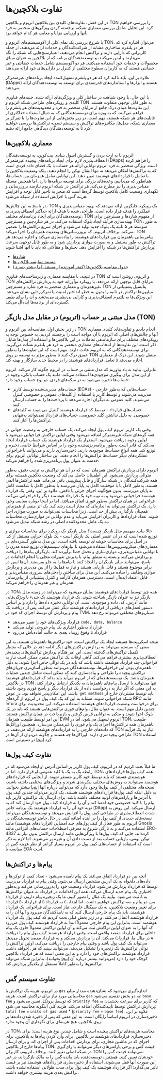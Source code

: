 # تفاوت بلاکچین‌ها

در این فصل، تفاوت‌های کلیدی بین بلاکچین اتریوم و بلاکچین TON را بررسی خواهیم کرد. این تحلیل شامل بررسی معماری شبکه، برجسته کردن ویژگی‌های منحصر به فرد آنها و ارزیابی مزایا و معایب هر کدام خواهد بود.

با شروع بررسی یک نمای کلی از اکوسیستم‌های اتریوم و TON، می‌توان اشاره کرد که هر دو پلتفرم ساختاری مشابه از شرکت‌کنندگان و خدمات ارائه می‌دهند، از جمله کاربرانی که دارایی دارند و تراکنش انجام می‌دهند، اعتبارسنج‌هایی که شبکه را نگه می‌دارند و ایمن می‌کنند، و توسعه‌دهندگان برنامه که از بلاکچین به عنوان مبنای محصولات و خدمات خود استفاده می‌کنند. هر دو اکوسیستم شامل خدمات حضانتی و غیر حضانتی هستند که به کاربران سطوح مختلفی از کنترل بر دارایی‌های خود ارائه می‌دهند.

علاوه بر این، باید تاکید کرد که هر دو پلتفرم تسهیل‌کننده ایجاد برنامه‌های غیرمتمرکز (DApps) هستند و ابزارها و استانداردهای قدرتمندی برای توسعه به توسعه‌دهندگان ارائه می‌دهند.

با این حال، با وجود شباهت در ساختار کلی و ویژگی‌های ارائه شده، جنبه‌های فناوری کلیدی و رویکردهای طراحی شبکه اتریوم و TON به طور قابل توجهی متفاوت هستند. این تفاوت‌ها مبنای درک جامع از مزایای منحصر به فرد و محدودیت‌های هر پلتفرم را فراهم می‌کنند، که به ویژه برای توسعه‌دهندگانی که به دنبال استفاده حداکثری از قابلیت‌های هر شبکه هستند، مهم است. در زیر بخش‌هایی از این تفاوت‌ها را با تمرکز بر معماری شبکه، مدل‌ها، مکانیزم‌های تراکنش و سیستم تسویه تراکنش‌ها بررسی خواهیم کرد تا به توسعه‌دهندگان دیدگاهی جامع ارائه دهیم.

## معماری بلاکچین‌ها

اتریوم با به ارث بردن و گسترش اصول بنیادی بیت‌کوین، به توسعه‌دهندگان انعطاف‌پذیری لازم برای ایجاد برنامه‌های پیچیده غیرمتمرکز (DApps) را فراهم کرده است. ویژگی منحصر به فرد اتریوم توانایی ارائه هر حساب با یک فضای داده فردی است که به تراکنش‌ها امکان می‌دهد نه تنها انتقال توکن را انجام دهند، بلکه وضعیت بلاکچین را با تعامل با قراردادهای هوشمند تغییر دهند. این توانایی تعامل همزمان بین حساب‌ها، همانطور که می‌دانیم، وعده‌های بزرگی برای توسعه برنامه‌ها دارد، اما همچنین مسئله مقیاس‌پذیری را نیز مطرح می‌کند. هر تراکنش در شبکه اتریوم نیازمند بروزرسانی و نگهداری وضعیت کامل بلاکچین توسط گره‌ها است که منجر به تاخیر قابل توجه و افزایش هزینه گس با افزایش استفاده از شبکه می‌شود.

در پاسخ به این چالش‌ها، TON یک رویکرد جایگزین ارائه می‌دهد که بهبود مقیاس‌پذیری و عملکرد را هدف قرار داده است. طراحی شده با هدف ارائه حداکثر انعطاف‌پذیری به توسعه‌دهندگان برای ایجاد برنامه‌های مختلف، TON از مفهوم شاردها و مسترچین برای بهینه‌سازی فرآیند ایجاد بلوک استفاده می‌کند. در هر شاردچین و مسترچین TON، به طور متوسط هر ۵ ثانیه یک بلوک جدید تولید می‌شود و اجرای سریع تراکنش‌ها را تضمین می‌کند. برخلاف اتریوم، که بروزرسانی‌های وضعیت همزمان را اجرا می‌کند، TON پیام‌رسانی ناهمزمان بین قراردادهای هوشمند را پیاده‌سازی می‌کند و اجازه می‌دهد هر تراکنش به طور مستقل و به صورت موازی پردازش شود و به طور قابل توجهی سرعت پردازش تراکنش‌ها در شبکه را افزایش دهد. بخش‌ها و مقالاتی که باید با آنها آشنا شوید:

- [شاردها](/v3/documentation/smart-contracts/shards/shards-intro)
- [مستند مقایسه بلاکچین‌ها](https://ton.org/comparison_of_blockchains.pdf)
- [جدول مقایسه بلاکچین‌ها (کمتر آموزنده از مستند، اما بیشتر بصری)](/v3/concepts/dive-into-ton/ton-blockchain/blockchain-comparison)

در نتیجه، با مقایسه معماری و زیرساخت‌های فناوری TON و اتریوم، روشن است که TON مزایای قابل توجهی ارائه می‌دهد. با رویکرد نوآورانه خود به پردازش تراکنش‌های غیرهمزمان و معماری منحصر به فرد شارد و مسترچین، TON پتانسیل پشتیبانی از میلیون‌ها تراکنش در ثانیه را بدون به خطر انداختن امنیت یا تمرکززدایی نشان می‌دهد. این ویژگی‌ها به پلتفرم انعطاف‌پذیری و کارایی بی‌نظیری می‌بخشد و آن را برای طیف گسترده‌ای از برنامه‌ها ایده‌آل می‌کند.

## مدل مبتنی بر حساب (اتریوم) در مقابل مدل بازیگر (TON)

در زیر بخش اول، مقایسه‌ای بین اتریوم و TON انجام دادیم و تفاوت‌های کلیدی معماری آنها و چالش‌های اصلی که اتریوم با آن مواجه است را برجسته کردیم. به خصوص توجه به رویکردهای مختلف برای سازماندهی تعاملات در این بلاکچین‌ها و استفاده از مدل‌ها شایان ذکر است. این تفاوت‌ها از انتخاب‌های معماری منحصر به فرد هر پلتفرم نشأت می‌گیرند. برای توسعه‌دهندگانی که به اتریوم عادت دارند، مهم است که این تفاوت‌ها را به‌طور عمیق درک کنند تا به‌طور مؤثر به توسعه بر روی TON منتقل شوند. این درک از معماری اجازه می‌دهد تا تعامل قراردادهای هوشمند را در محیط جدید سازگار و بهینه کند.

بنابراین، بیایید به یاد بیاوریم که مدل مبتنی بر حساب در اتریوم چگونه کار می‌کند. اتریوم از این مدل برای پیگیری موجودی‌ها استفاده می‌کند. مانند یک حساب بانکی، وجوه در حساب‌ها ذخیره می‌شود نه در سکه‌های فردی. دو نوع حساب وجود دارد:

- حساب‌های مدیریت‌شده توسط کاربر (EOAs) - حساب‌هایی که به‌طور خارجی مدیریت می‌شوند و توسط کاربر با استفاده از کلیدهای عمومی و خصوصی کنترل می‌شوند. کلید عمومی به دیگران اجازه می‌دهد تا پرداخت‌ها را به حساب ارسال کنند.
- حساب‌های قرارداد - توسط کد قرارداد هوشمند کنترل می‌شوند نه کلیدهای خصوصی. به دلیل نداشتن کلید خصوصی، حساب‌های قرارداد نمی‌توانند به‌تنهایی تراکنش‌ها را آغاز کنند.

وقتی یک کاربر اتریوم کیف پول ایجاد می‌کند، یک حساب خارجی به وضعیت جهانی در همه گره‌های شبکه غیرمتمرکز اضافه می‌شود وقتی اولین تراکنش فراخوانی می‌شود یا اولین وجوه دریافت می‌شود. استقرار یک قرارداد هوشمند یک حساب قرارداد ایجاد می‌کند که قادر است به‌طور برنامه‌ریزی‌شده وجوه را بر اساس شرایط خاصی ذخیره و توزیع کند. همه انواع حساب‌ها موجودی دارند، ذخیره‌سازی دارند و می‌توانند با فراخوانی عملکردهای دیگر حساب‌ها تراکنش‌ها را انجام دهند. این ساختار توانایی اتریوم برای خدمت به عنوان پول برنامه‌ریزی‌شده را فراهم می‌کند.

اتریوم دارای پردازش تراکنش همزمان است که در آن هر تراکنش به ترتیب دقیق، به‌طور متوالی پردازش می‌شود. این اطمینان حاصل می‌کند که وضعیت بلاکچین همیشه برای همه شرکت‌کنندگان در شبکه سازگار و قابل پیش‌بینی باقی می‌ماند. همه تراکنش‌ها اتمی هستند، به‌طور کامل یا با موفقیت کامل به پایان می‌رسند یا به‌طور کامل با شکست کامل به پایان می‌رسند، بدون هیچ‌گونه اجرای جزئی یا ناقص. علاوه بر این، وقتی یک قرارداد هوشمند فراخوانی می‌شود و به نوبه خود یک قرارداد هوشمند دیگر را فراخوانی می‌کند، فراخوانی در همان تراکنش به‌طور فوری اتفاق می‌افتد. اما در اینجا دوباره معایبی وجود دارد، یک تراکنش می‌تواند به اندازه‌ای که مجاز است رشد کند. یک اثر منفی از همزمانی همچنان بارگذاری بیش از حد است، زیرا محاسبات نمی‌توانند به صورت موازی اجرا شوند. تعداد قراردادها و کاربران افزایش می‌یابد و عدم توانایی در موازی‌سازی محاسبات به یک عامل محدودکننده اصلی در رشد شبکه تبدیل می‌شود.

حالا بیایید بفهمیم مدل بازیگر چیست؟ مدل بازیگر یک رویکرد برای محاسبات موازی و توزیع شده است که در آن عنصر اصلی یک بازیگر است - یک بلوک اجرایی مستقل از کد. در اصل برای محاسبات خوشه‌ای توسعه یافته است، این مدل به‌طور گسترده‌ای در معماری‌های میکروسرویس‌ها استفاده می‌شود تا نیازهای سیستم‌های توزیع شده مدرن را با توانایی مقیاس‌پذیری، موازی‌سازی و تحمل خطا برآورده کند. بازیگران پیام‌ها را دریافت و پردازش می‌کنند و بسته به منطق پیام، با پذیرش تغییرات محلی یا انجام اقدامات در پاسخ، می‌توانند سایر بازیگران را ایجاد کنند یا پیام‌ها را به جلو بفرستند. آن‌ها ایمن در برابر موضوع هستند و قابل بازیابی هستند و نیاز به قفل‌ها را از بین می‌برند و پردازش موازی وظایف را ساده می‌کنند. این مدل برای ساختن راه‌حل‌های سروری مقیاس‌پذیر و قابل اعتماد ایده‌آل است، دسترسی همزمان کارآمد و کنترل پشتیبانی از پیام‌رسانی همزمان و غیر همزمان را فراهم می‌کند.

در TON، همه چیز توسط قراردادهای هوشمند نمایان می‌شود که می‌توانند در زمینه مدل بازیگر نیز به عنوان بازیگر شناخته شوند. یک قرارداد هوشمند یک شیء با ویژگی‌هایی مانند آدرس، کد، داده و موجودی است. آن توانایی ذخیره داده‌ها را دارد و بر اساس دستورالعمل‌های دریافتی از قراردادهای هوشمند دیگر عمل می‌کند. پس از دریافت یک پیام و پردازش آن توسط اجرای کد خود در TVM، سناریوهای مختلفی می‌تواند رخ دهد:

- قرارداد ویژگی‌های خود را تغییر می‌دهد `code, data, balance`
- قرارداد به‌طور اختیاری یک پیام خروجی تولید می‌کند
- قرارداد تا وقوع رویداد بعدی به حالت آماده‌باش می‌رود

نتیجه اسکریپت‌ها همیشه ایجاد یک تراکنش است. خود تراکنش‌ها ناهمزمان هستند، به این معنی که سیستم می‌تواند به پردازش تراکنش‌های دیگر ادامه دهد در حالی که منتظر تکمیل تراکنش‌های گذشته است. این امر هنگام پردازش تراکنش‌های پیچیده‌تر انعطاف‌پذیری بیشتری فراهم می‌کند. گاهی اوقات یک تراکنش منفرد ممکن است نیاز به فراخوانی چند قرارداد هوشمند داشته باشد که باید در یک توالی خاص اجرا شوند. به دلیل ناهمزمان بودن این فراخوانی‌ها، توسعه‌دهندگان می‌توانند به‌طور آسان‌تری جریان‌های تراکنش پیچیده را طراحی و پیاده‌سازی کنند که ممکن است شامل چندین عملیات همزمان باشد. یک توسعه‌دهنده‌ای که از اتریوم می‌آید باید بداند که قراردادهای هوشمند در بلاکچین TON تنها می‌توانند با ارسال پیام‌های ناهمزمان به یکدیگر ارتباط برقرار کنند، به این معنی که اگر نیاز به درخواست داده از یک قرارداد دیگر و پاسخ فوری وجود داشته باشد، این امکان‌پذیر نخواهد بود. در عوض، `get methods` باید توسط مشتریان خارج از شبکه فراخوانی شوند، مشابه به این که یک کیف پول در اتریوم از گره‌های RPC مانند Infura برای درخواست وضعیت قراردادهای هوشمند استفاده می‌کند. این محدودیت برای چندین دلیل مهم است. به عنوان مثال، وام‌های فوری تراکنش‌هایی هستند که باید در یک بلوک اجرا شوند و متکی به توانایی قرض گرفتن و بازپرداخت در همان تراکنش هستند. این امر توسط طبیعت همزمان EVM اتریوم تسهیل می‌شود، اما در TON، طبیعت ناهمزمان همه تراکنش‌ها اجرای یک وام فوری را غیرممکن می‌سازد. همچنین اوراکل‌ها که داده‌های خارجی را به قراردادهای هوشمند ارائه می‌دهند، در TON نیاز به یک فرآیند طراحی پیچیده‌تری دارند. اوراکل‌ها چه هستند و چگونه می‌توان از آن‌ها در TON استفاده کرد [اینجا](/v3/documentation/dapps/oracles/about_blockchain_oracles) در دسترس است.

## تفاوت کیف پول‌ها

ما قبلاً بحث کردیم که در اتریوم، کیف پول کاربر بر اساس آدرس او ایجاد می‌شود که در رابطه یک به یک با کلید عمومی او قرار دارد. اما در TON، همه کیف پول‌ها قراردادهای هوشمندی هستند که باید توسط خود کاربر مستقر شوند. از آنجایی که قراردادهای هوشمند می‌توانند به روش‌های مختلف پیکربندی شوند و ویژگی‌های مختلفی داشته باشند، نسخه‌های مختلفی از کیف پول‌ها وجود دارد که می‌توانید درباره آنها [اینجا](https://ton.org/v3/documentation/smart-contracts/contracts-specs/wallet-contracts) بیشتر بخوانید. به دلیل اینکه کیف پول‌ها قراردادهای هوشمند هستند، یک کاربر می‌تواند چندین کیف پول با آدرس‌ها و پارامترهای اولیه مختلف داشته باشد. برای ارسال یک تراکنش، کاربر باید پیام را با کلید خصوصی خود امضا کند و آن را به قرارداد کیف پول خود ارسال کند که به نوبه خود آن را به قرارداد هوشمند یک برنامه خاص (DApp) ارسال می‌کند. این روش به شدت انعطاف‌پذیری در طراحی کیف پول را افزایش می‌دهد و توسعه‌دهندگان می‌توانند نسخه‌های جدیدی از کیف پول را در آینده اضافه کنند. در حال حاضر توسعه‌دهندگان در اتریوم به طور فعال از کیف پول‌های چند امضایی (قراردادهای هوشمند) مانند Gnosis استفاده می‌کنند و به تازگی شروع به معرفی اصطلاحات حساب‌های انتزاعی مانند ERC-4337 کرده‌اند، جایی که کیف پول‌ها با ویژگی‌هایی مانند ارسال تراکنش بدون نیاز به توکن بومی، بازیابی حساب بعد از دست دادن آن و غیره پر می‌شوند. اما لازم به ذکر است که استفاده از حساب‌های کیف پول در اتریوم بسیار گرانتر از نظر هزینه گس در مقایسه با EOA است.

## پیام‌ها و تراکنش‌ها

آنچه بین دو قرارداد اتفاق می‌افتد یک پیام نامیده می‌شود - تعداد کمی از توکن‌ها و داده‌های دلخواه به یک آدرس مشخص ارسال می‌شود. وقتی پیام به قرارداد می‌رسد، توسط کد قرارداد پردازش می‌شود، قرارداد وضعیت خود را به‌روزرسانی می‌کند و به‌طور اختیاری یک پیام جدید ارسال می‌کند. همه این اقدامات در قرارداد به عنوان تراکنش‌ها ثبت می‌شود. بیایید یک مثال را تصور کنیم، ما یک زنجیره پیام داریم، از قرارداد `A` به قرارداد `B`، از قرارداد `B` به قرارداد `C`، پس دو پیام و سه تراکنش خواهیم داشت. اما ابتدا، برای تغییر وضعیت بلاکچین، به یک سیگنال خارجی نیاز است. برای فراخوانی یک قرارداد هوشمند، باید یک پیام خارجی ارسال کنید که به تاییدکنندگان می‌رود و آنها آن را به قرارداد هوشمند اعمال می‌کنند. و در زیر بخش قبلی بحث کردیم که کیف پول یک قرارداد هوشمند است، بنابراین این پیام خارجی معمولاً ابتدا به قرارداد هوشمند کیف پول می‌رود که آنها را به عنوان اولین تراکنش ثبت می‌کند و آن اولین تراکنش معمولاً حاوی یک پیام داخلی برای قرارداد مقصد واقعی است. وقتی قرارداد هوشمند کیف پول پیام را دریافت می‌کند، آن را پردازش می‌کند و به قرارداد مقصد تحویل می‌دهد (در مثال ما، قرارداد `A` می‌تواند یک کیف پول باشد و وقتی پیام خارجی را دریافت می‌کند، اولین تراکنش را خواهد داشت). توالی تراکنش‌ها یک زنجیره را تشکیل می‌دهد. می‌توانید ببینید که هر قرارداد هوشمند تراکنش‌های خود را دارد و به این معنی است که هر قرارداد بلاکچین کوچک خود را دارد (می‌توانید بیشتر درباره آن [اینجا](https://ton.org/v3/concepts/dive-into-ton/ton-blockchain/blockchain-of-blockchains) بخوانید)، بنابراین شبکه می‌تواند تراکنش‌ها را به‌طور کاملاً مستقل از یکدیگر پردازش کند.

## تفاوت سیستم گس

در اتریوم، هزینه یک تراکنش با `gas` اندازه‌گیری می‌شود که نشان‌دهنده مقدار منابع محاسباتی مورد نیاز برای تراکنش است. هزینه `gas` به دو بخش تقسیم می‌شود: `base fee` که توسط پروتکل تعیین می‌شود و `priority fee` که کاربر برای سرعت بخشیدن به پردازش تراکنش توسط تاییدکنندگان اضافه می‌کند. هزینه کلی اینگونه محاسبه می شود: `total fee` = `units of gas used` \* (`priority fee` + `base fee`).
علاوه بر این، ذخیره‌سازی در اتریوم اساساً رایگان است، به این معنی که پس از ذخیره شدن داده‌ها بر روی بلاکچین، هیچ هزینه‌ای برای نگهداری آن وجود ندارد.

در TON، محاسبه هزینه‌های تراکنش پیچیده است و شامل چندین نوع هزینه است: برای ذخیره‌سازی قراردادهای هوشمند در بلاکچین، برای وارد کردن پیام‌ها به بلاکچین، برای اجرای کد در ماشین مجازی، برای پردازش اقدامات پس از اجرای کد، و برای ارسال پیام‌ها خارج از بلاکچین TON. قیمت گس و برخی پارامترهای دیگر می‌توانند با رای‌گیری در شبکه اصلی تغییر کنند. برخلاف اتریوم، کاربران TON نمی‌توانند قیمت گس را خودشان تعیین کنند. همچنین، توسعه‌دهنده باید مانده گس را به مالک بازگرداند، در غیر این صورت آنها قفل می‌شوند. استفاده از ذخیره‌سازی قراردادهای هوشمند نیز بر قیمت تأثیر می‌گذارد: اگر قرارداد هوشمند یک کیف پول برای مدت طولانی استفاده نشده باشد، تراکنش بعدی هزینه بیشتری خواهد داشت.

